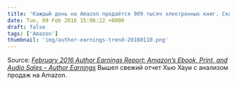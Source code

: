 ```yaml
---
title: 'Каждый день на Amazon продаётся 909 тысяч электронных книг. Скорее всего'
date: Tue, 09 Feb 2016 15:06:22 +0000
draft: false
tags: ['Amazon']
thumbnail: 'img/author-earnings-trend-20160110.png'
---
```


Source: _[February 2016 Author Earnings Report: Amazon’s Ebook, Print, and Audio Sales – Author Earnings](http://authorearnings.com/report/february-2016-author-earnings-report/)_ Вышел свежий отчет Хью Хауи с анализом продаж на Amazon.